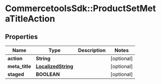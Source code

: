 # CommercetoolsSdk::ProductSetMetaTitleAction

## Properties
Name | Type | Description | Notes
------------ | ------------- | ------------- | -------------
**action** | **String** |  | [optional] 
**meta_title** | [**LocalizedString**](LocalizedString.md) |  | [optional] 
**staged** | **BOOLEAN** |  | [optional] 


